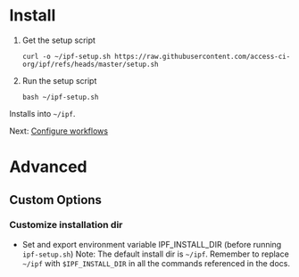 # Install
1. Get the setup script
    ```
    curl -o ~/ipf-setup.sh https://raw.githubusercontent.com/access-ci-org/ipf/refs/heads/master/setup.sh
    ```

1. Run the setup script
    ```
    bash ~/ipf-setup.sh
    ```
Installs into `~/ipf`.

Next: [Configure workflows](configure-extmodules-workflow.md)

# Advanced

## Custom Options

### Customize installation dir
* Set and export environment variable IPF_INSTALL_DIR (before running
  `ipf-setup.sh`)
Note: The default install dir is `~/ipf`. Remember to replace `~/ipf`
with `$IPF_INSTALL_DIR` in all the commands referenced in the docs.
